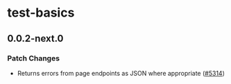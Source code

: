 # test-basics

## 0.0.2-next.0

### Patch Changes

- Returns errors from page endpoints as JSON where appropriate ([#5314](https://github.com/sveltejs/kit/pull/5314))
